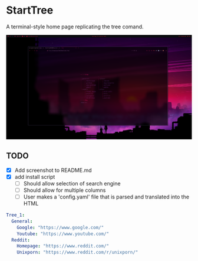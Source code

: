# StartTree
A terminal-style home page replicating the tree comand.

<p align="center">
  <img src="/StartTree.png", title="StartTree"/>
</p>

## TODO
- [x] Add screenshot to README.md
- [x] add install script
  - [ ] Should allow selection of search engine
  - [ ] Should allow for multiple columns
  - [ ] User makes a 'config.yaml' file that is parsed and translated into the HTML

```yaml
Tree_1:
  General:
    Google: "https://www.google.com/"
    Youtube: "https://www.youtube.com/"
  Reddit:
    Homepage: "https://www.reddit.com/"
    Unixporn: "https://www.reddit.com/r/unixporn/"
```
